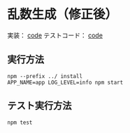 # 乱数生成（修正後）

実装： [code](./index.ts)
テストコード： [code](./index.spec.ts)

## 実行方法

```
npm --prefix ../ install
APP_NAME=app LOG_LEVEL=info npm start
```

## テスト実行方法

```
npm test
```